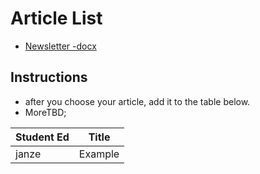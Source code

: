 # Article List
- [Newsletter -docx]()

## Instructions
- after you choose your article, add it to the table below.
- MoreTBD; 

Student Ed | Title
-----------|------
janze | Example


